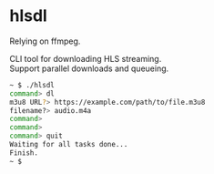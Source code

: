 # hlsdl

Relying on ffmpeg.

CLI tool for downloading HLS streaming.   
Support parallel downloads and queueing.

```sh
~ $ ./hlsdl
command> dl
m3u8 URL?> https://example.com/path/to/file.m3u8
filename?> audio.m4a
command> 
command> 
command> quit
Waiting for all tasks done...
Finish.
~ $
```

